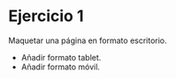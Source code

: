 # Ejercicio 1

Maquetar una página en formato escritorio.  
- Añadir formato tablet.  
- Añadir formato móvil.